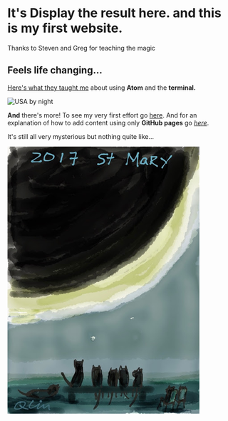 # It's <span id="demo">Display the result here.</span> and this is my first website.
<script>
var now = new Date();
var month = now.getMonth()+1;
var day = now.getDate();
var year = now.getFullYear();
document.getElementById("demo").innerHTML = month + "/" + day + "/" + year;
</script>

Thanks to Steven and Greg for teaching the magic

## Feels life changing...

[Here's what they taught me](howto.html) about using **Atom** and the **terminal.**

![USA by night](https://svs.gsfc.nasa.gov/vis/a000000/a004000/a004019/E_W_north_america.0001.jpg)

**And** there's more!  To see my very first effort go [here](page2.html). And for an explanation of how to add content using only **GitHub pages** go *[here](page3.html)*.

It's still all very mysterious but nothing quite like...

![cat eclipse viewing](IMG_0528.JPG)
